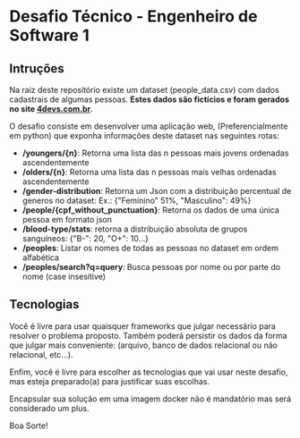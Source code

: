 # Desafio Técnico - Engenheiro de Software 1

## Intruções
Na raiz deste repositório existe um dataset (people_data.csv) com dados cadastrais
de algumas pessoas. **Estes dados são fictícios e foram gerados no site [4devs.com.br](https://www.4devs.com.br)**.

O desafio consiste em desenvolver uma aplicação web, (Preferencialmente em python) que exponha informações
deste dataset nas seguintes rotas:
- **/youngers/{n}**: Retorna uma lista das n pessoas mais jovens ordenadas ascendentemente
- **/olders/{n}**: Retorna uma lista das n pessoas mais velhas ordenadas ascendentemente
- **/gender-distribution**: Retorna um Json com a distribuição percentual de generos no dataset: Ex.: {"Feminino" 51%, "Masculino": 49%}
- **/people/{cpf_without_punctuation}**: Retorna os dados de uma única pessoa em formato json
- **/blood-type/stats**: retorna a distribuição absoluta de grupos sanguíneos: {"B-": 20, "O+": 10...}
- **/peoples**: Listar os nomes de todas as pessoas no dataset em ordem alfabética
- **/peoples/search?q=query**: Busca pessoas por nome ou por parte do nome (case insesitive)

## Tecnologias
Você é livre para usar quaisquer frameworks que julgar necessário para resolver o problema proposto.
Também poderá persistir os dados da forma que julgar mais conveniente: (arquivo, banco de dados relacional ou não relacional, etc...).

Enfim, você é livre para escolher as tecnologias que vai usar neste desafio, mas esteja preparado(a) para justificar suas escolhas.

Encapsular sua solução em uma imagem docker não é mandatório mas será considerado um plus.

Boa Sorte!
